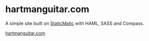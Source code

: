 # hartmanguitar.com
A simple site built on [StaticMatic](http://staticmatic.rubyforge.org/) with HAML, SASS and Compass.

[hartmanguitar.com](http://www.hartmanguitar.com)

